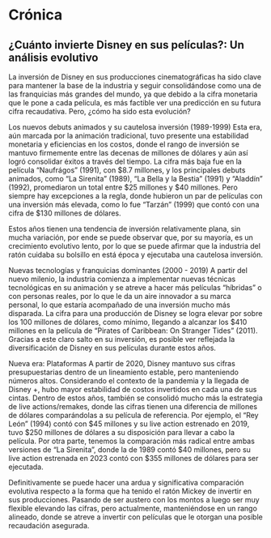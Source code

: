 # Crónica
## ¿Cuánto invierte Disney en sus películas?: Un análisis evolutivo

La inversión de Disney en sus producciones cinematográficas ha sido clave para mantener la base de la industria y seguir consolidándose como una de las franquicias más grandes del mundo, ya que debido a la cifra monetaria que le pone a cada película, es más factible ver una predicción en su futura cifra recaudativa.
Pero, ¿cómo ha sido esta evolución? 

Los nuevos debuts animados y su cautelosa inversión (1989-1999)
Esta era, aún marcada por la animación tradicional, tuvo presente una estabilidad monetaria y eficiencias en los costos, donde el rango de inversión se mantuvo firmemente entre las decenas de millones de dólares y aún así logró consolidar éxitos a través del tiempo. 
La cifra más baja fue en la película “Naufrágos” (1991), con $8.7 millones, y los principales debuts animados, como “La Sirenita” (1989), “La Bella y la Bestia” (1991) y “Aladdín” (1992), promediaron un total entre $25 millones y $40 millones. 
Pero siempre hay excepciones a la regla, donde hubieron un par de películas con una inversión más elevada, como lo fue “Tarzán” (1999) que contó con una cifra de $130 millones de dólares. 

Estos años tienen una tendencia de inversión relativamente plana, sin mucha variación, por ende se puede observar que, por su mayoría, es un crecimiento evolutivo lento, por lo que se puede afirmar que la industria del ratón cuidaba su bolsillo en está época y ejecutaba una cautelosa inversión. 

Nuevas tecnologías y franquicias dominantes (2000 - 2019) 
A partir del nuevo milenio, la industria comienza a implementar nuevas técnicas tecnológicas en su animación y se atreve a hacer más películas “híbridas” o con personas reales, por lo que le da un aire innovador a su marca personal, lo que estaría acompañado de una inversión mucho más disparada. 
La cifra para una producción de Disney se logra elevar por sobre los 100 millones de dólares, como mínimo, llegando a alcanzar los $410 millones en la película de “Pirates of Caribbean: On Stranger Tides” (2011). Gracias a este claro salto en su inversión, es posible ver reflejada la diversificación de Disney en sus películas durante estos años. 

Nueva era: Plataformas 
A partir de 2020, Disney mantuvo sus cifras presupuestarias dentro de un lineamiento estable, pero manteniendo números altos. Considerando el contexto de la pandemia y la llegada de Disney +, hubo mayor estabilidad de costos invertidos en cada una de sus cintas. 
Dentro de estos años, también se consolidó mucho más la estrategia de live actions/remakes, donde las cifras tienen una diferencia de millones de dólares comparándolas a su película de referencia. Por ejemplo, el “Rey León” (1994) contó con $45 millones y su live action estrenado en 2019, tuvo $250 millones de dólares a su disposición para llevar a cabo la película. Por otra parte, tenemos la comparación más radical entre ambas versiones de “La Sirenita”, donde la de 1989 contó $40 millones, pero su live action estrenada en 2023 contó con $355 millones de dólares para ser ejecutada. 

Definitivamente se puede hacer una ardua y significativa comparación evolutiva respecto a la forma que ha tenido el ratón Mickey de invertir en sus producciones. Pasando de ser austero con los montos a luego ser muy flexible elevando las cifras, pero actualmente, manteniéndose en un rango alineado, donde se atreve a invertir con películas que le otorgan una posible recaudación asegurada.  
